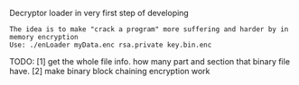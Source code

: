 Decryptor loader in very first step of developing

	The idea is to make "crack a program" more suffering and harder by in memory encryption
	Use: ./enLoader myData.enc rsa.private key.bin.enc
	

TODO:
	[1] get the whole file info. how many part and section that binary file have.
	[2] make binary block chaining encryption work
	
